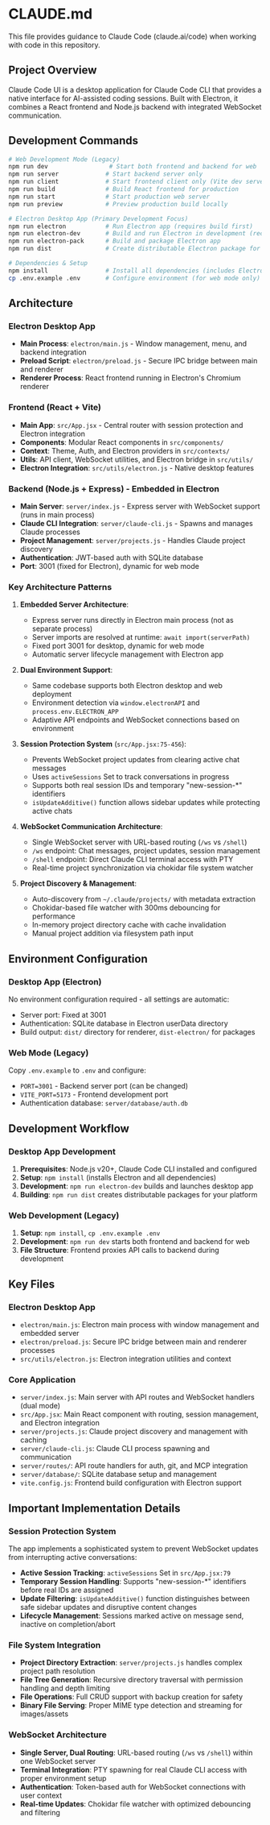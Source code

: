 # CLAUDE.md

This file provides guidance to Claude Code (claude.ai/code) when working with code in this repository.

## Project Overview

Claude Code UI is a desktop application for Claude Code CLI that provides a native interface for AI-assisted coding sessions. Built with Electron, it combines a React frontend and Node.js backend with integrated WebSocket communication.

## Development Commands

```bash
# Web Development Mode (Legacy)
npm run dev                 # Start both frontend and backend for web
npm run server             # Start backend server only
npm run client             # Start frontend client only (Vite dev server)
npm run build              # Build React frontend for production
npm run start              # Start production web server
npm run preview            # Preview production build locally

# Electron Desktop App (Primary Development Focus)
npm run electron           # Run Electron app (requires build first)
npm run electron-dev       # Build and run Electron in development (recommended)
npm run electron-pack      # Build and package Electron app
npm run dist               # Create distributable Electron package for current platform

# Dependencies & Setup
npm install                # Install all dependencies (includes Electron)
cp .env.example .env       # Configure environment (for web mode only)
```

## Architecture

### Electron Desktop App
- **Main Process**: `electron/main.js` - Window management, menu, and backend integration
- **Preload Script**: `electron/preload.js` - Secure IPC bridge between main and renderer
- **Renderer Process**: React frontend running in Electron's Chromium renderer

### Frontend (React + Vite)
- **Main App**: `src/App.jsx` - Central router with session protection and Electron integration
- **Components**: Modular React components in `src/components/`
- **Context**: Theme, Auth, and Electron providers in `src/contexts/`
- **Utils**: API client, WebSocket utilities, and Electron bridge in `src/utils/`
- **Electron Integration**: `src/utils/electron.js` - Native desktop features

### Backend (Node.js + Express) - Embedded in Electron
- **Main Server**: `server/index.js` - Express server with WebSocket support (runs in main process)
- **Claude CLI Integration**: `server/claude-cli.js` - Spawns and manages Claude processes
- **Project Management**: `server/projects.js` - Handles Claude project discovery
- **Authentication**: JWT-based auth with SQLite database
- **Port**: 3001 (fixed for Electron), dynamic for web mode

### Key Architecture Patterns

1. **Embedded Server Architecture**:
   - Express server runs directly in Electron main process (not as separate process)
   - Server imports are resolved at runtime: `await import(serverPath)`
   - Fixed port 3001 for desktop, dynamic for web mode
   - Automatic server lifecycle management with Electron app

2. **Dual Environment Support**:
   - Same codebase supports both Electron desktop and web deployment
   - Environment detection via `window.electronAPI` and `process.env.ELECTRON_APP`
   - Adaptive API endpoints and WebSocket connections based on environment

3. **Session Protection System** (`src/App.jsx:75-456`):
   - Prevents WebSocket project updates from clearing active chat messages
   - Uses `activeSessions` Set to track conversations in progress
   - Supports both real session IDs and temporary "new-session-*" identifiers
   - `isUpdateAdditive()` function allows sidebar updates while protecting active chats

4. **WebSocket Communication Architecture**:
   - Single WebSocket server with URL-based routing (`/ws` vs `/shell`)
   - `/ws` endpoint: Chat messages, project updates, session management
   - `/shell` endpoint: Direct Claude CLI terminal access with PTY
   - Real-time project synchronization via chokidar file system watcher

5. **Project Discovery & Management**:
   - Auto-discovery from `~/.claude/projects/` with metadata extraction
   - Chokidar-based file watcher with 300ms debouncing for performance
   - In-memory project directory cache with cache invalidation
   - Manual project addition via filesystem path input

## Environment Configuration

### Desktop App (Electron)
No environment configuration required - all settings are automatic:
- Server port: Fixed at 3001
- Authentication: SQLite database in Electron userData directory
- Build output: `dist/` directory for renderer, `dist-electron/` for packages

### Web Mode (Legacy)
Copy `.env.example` to `.env` and configure:
- `PORT=3001` - Backend server port (can be changed)
- `VITE_PORT=5173` - Frontend development port
- Authentication database: `server/database/auth.db`

## Development Workflow

### Desktop App Development
1. **Prerequisites**: Node.js v20+, Claude Code CLI installed and configured
2. **Setup**: `npm install` (installs Electron and all dependencies)
3. **Development**: `npm run electron-dev` builds and launches desktop app
4. **Building**: `npm run dist` creates distributable packages for your platform

### Web Development (Legacy)
1. **Setup**: `npm install`, `cp .env.example .env`
2. **Development**: `npm run dev` starts both frontend and backend for web
3. **File Structure**: Frontend proxies API calls to backend during development

## Key Files

### Electron Desktop App
- `electron/main.js`: Electron main process with window management and embedded server
- `electron/preload.js`: Secure IPC bridge between main and renderer processes
- `src/utils/electron.js`: Electron integration utilities and context

### Core Application
- `server/index.js`: Main server with API routes and WebSocket handlers (dual mode)
- `src/App.jsx`: Main React component with routing, session management, and Electron integration  
- `server/projects.js`: Claude project discovery and management with caching
- `server/claude-cli.js`: Claude CLI process spawning and communication
- `server/routes/`: API route handlers for auth, git, and MCP integration
- `server/database/`: SQLite database setup and management
- `vite.config.js`: Frontend build configuration with Electron support

## Important Implementation Details

### Session Protection System
The app implements a sophisticated system to prevent WebSocket updates from interrupting active conversations:

- **Active Session Tracking**: `activeSessions` Set in `src/App.jsx:79`
- **Temporary Session Handling**: Supports "new-session-*" identifiers before real IDs are assigned
- **Update Filtering**: `isUpdateAdditive()` function distinguishes between safe sidebar updates and disruptive content changes
- **Lifecycle Management**: Sessions marked active on message send, inactive on completion/abort

### File System Integration
- **Project Directory Extraction**: `server/projects.js` handles complex project path resolution
- **File Tree Generation**: Recursive directory traversal with permission handling and depth limiting
- **File Operations**: Full CRUD support with backup creation for safety
- **Binary File Serving**: Proper MIME type detection and streaming for images/assets

### WebSocket Architecture
- **Single Server, Dual Routing**: URL-based routing (`/ws` vs `/shell`) within one WebSocket server
- **Terminal Integration**: PTY spawning for real Claude CLI access with proper environment setup
- **Authentication**: Token-based auth for WebSocket connections with user context
- **Real-time Updates**: Chokidar file watcher with optimized debouncing and filtering
